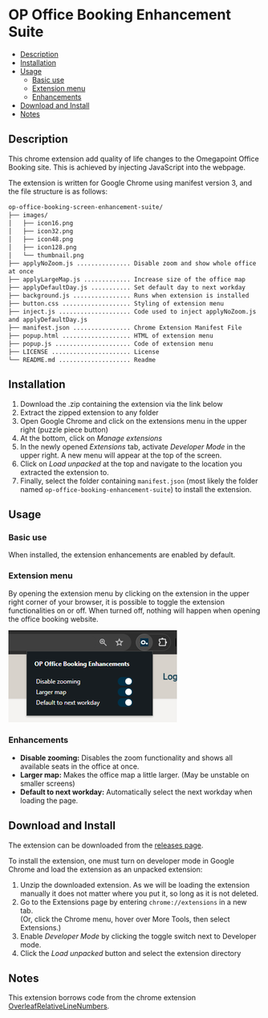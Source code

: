 # OP Office Booking Enhancement Suite <!-- omit in toc -->

- [Description](#description)
- [Installation](#installation)
- [Usage](#usage)
  - [Basic use](#basic-use)
  - [Extension menu](#extension-menu)
  - [Enhancements](#enhancements)
- [Download and Install](#download-and-install)
- [Notes](#notes)

## Description

This chrome extension add quality of life changes to the Omegapoint Office Booking site.
This is achieved by injecting JavaScript into the webpage.

The extension is written for Google Chrome using manifest version 3, and the file structure
is as follows:

```text
op-office-booking-screen-enhancement-suite/
├── images/
│   ├── icon16.png
│   ├── icon32.png
│   ├── icon48.png
│   ├── icon128.png
│   └── thumbnail.png
├── applyNoZoom.js ............... Disable zoom and show whole office at once
├── applyLargeMap.js ............. Increase size of the office map
├── applyDefaultDay.js ........... Set default day to next workday
├── background.js ................ Runs when extension is installed
├── button.css ................... Styling of extension menu
├── inject.js .................... Code used to inject applyNoZoom.js and applyDefaultDay.js
├── manifest.json ................ Chrome Extension Manifest File
├── popup.html ................... HTML of extension menu
├── popup.js ..................... Code of extension menu
├── LICENSE ...................... License
└── README.md .................... Readme
```

## Installation

1. Download the .zip containing the extension via the link below
2. Extract the zipped extension to any folder
3. Open Google Chrome and click on the extensions menu in the upper right (puzzle piece button)
4. At the bottom, click on _Manage extensions_
5. In the newly opened _Extensions_ tab, activate _Developer Mode_ in the upper right.
   A new menu will appear at the top of the screen.
6. Click on _Load unpacked_ at the top and navigate to the location you extracted the extension to.
7. Finally, select the folder containing `manifest.json` (most likely the folder named
   `op-office-booking-enhancement-suite`) to install the extension.

## Usage

### Basic use

When installed, the extension enhancements are enabled by default.

### Extension menu

By opening the extension menu by clicking on the extension in the upper right corner of your
browser, it is possible to toggle the extension functionalities on or off. When turned off,
nothing will happen when opening the office booking website.

![Image of extension menu](/images/thumbnail.png)

### Enhancements

- **Disable zooming:** Disables the zoom functionality and shows all available seats in the
  office at once.
- **Larger map:** Makes the office map a little larger. (May be unstable on smaller screens)
- **Default to next workday:** Automatically select the next workday when loading the page.

## Download and Install

The extension can be downloaded from the
[releases page](https://github.com/haakon8855/op-office-booking-enhancement-suite/releases/).

To install the extension, one must turn on developer mode in Google Chrome and load the extension
as an unpacked extension:

1. Unzip the downloaded extension. As we will be loading the extension manually it does not matter
   where you put it, so long as it is not deleted.
2. Go to the Extensions page by entering `chrome://extensions` in a new tab.  
   (Or, click the Chrome menu, hover over More Tools, then select Extensions.)
3. Enable _Developer Mode_ by clicking the toggle switch next to Developer mode.
4. Click the _Load unpacked_ button and select the extension directory

## Notes

This extension borrows code from the chrome extension [OverleafRelativeLineNumbers](https://github.com/haakon8855/overleafRelativeLineNumbers).

